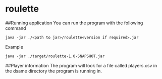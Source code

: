 # roulette

##Running application 
You can run the program with the following command
```
java -jar ./<path to jar>/roulette<version if required>.jar
```
Example
```
java -jar ./target/roulette-1.0-SNAPSHOT.jar
```

##Player information
The program will look for a file called players.csv in the dsame directory the program is running in.